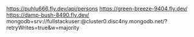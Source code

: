 https://puhlu666.fly.dev/api/persons
https://green-breeze-9404.fly.dev/
https://damp-bush-8490.fly.dev/
mongodb+srv://fullstackuser:<password>@cluster0.disc4ny.mongodb.net/?retryWrites=true&w=majority
